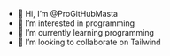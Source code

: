 - 👋 Hi, I’m @ProGitHubMasta
- 👀 I’m interested in programming
- 🌱 I’m currently learning programming
- 💞️ I’m looking to collaborate on Tailwind
<!---
ProGitHubMasta/ProGitHubMasta is a ✨ special ✨ repository because its `README.md` (this file) appears on your GitHub profile.
You can click the Preview link to take a look at your changes.
--->
